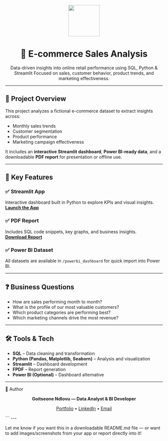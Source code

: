 <!-- Project Header -->
<p align="center">
  <img src="https://img.icons8.com/color/96/shopping-cart--v1.png" width="100" />
</p>

<h1 align="center">🛒 E-commerce Sales Analysis</h1>

<p align="center">
  Data-driven insights into online retail performance using SQL, Python & Streamlit  
  Focused on sales, customer behavior, product trends, and marketing effectiveness.
</p>

---

## 🚀 Project Overview

This project analyzes a fictional e-commerce dataset to extract insights across:
- Monthly sales trends
- Customer segmentation
- Product performance
- Marketing campaign effectiveness

It includes an **interactive Streamlit dashboard**, **Power BI-ready data**, and a downloadable **PDF report** for presentation or offline use.

---

## 📌 Key Features

### ✅ Streamlit App  
Interactive dashboard built in Python to explore KPIs and visual insights.  
**[Launch the App](https://goitsee07-data-e-comm-sales.streamlit.app/)**

### ✅ PDF Report  
Includes SQL code snippets, key graphs, and business insights.  
**[Download Report](sandbox:/mnt/data/Full_Ecomm_Sales_Analysis_Report.pdf)**

### ✅ Power BI Dataset  
All datasets are available in `/powerbi_dashboard` for quick import into Power BI.

---

## ❓ Business Questions

- How are sales performing month to month?
- What is the profile of our most valuable customers?
- Which product categories are performing best?
- Which marketing channels drive the most revenue?

---

## 🛠️ Tools & Tech

- **SQL** – Data cleaning and transformation  
- **Python (Pandas, Matplotlib, Seaborn)** – Analysis and visualization  
- **Streamlit** – Dashboard development  
- **FPDF** – Report generation  
- **Power BI (Optional)** – Dashboard alternative

---

👤 Author

<p align="center">
  <b>Goitseone Ndlovu — Data Analyst & BI Developer</b>  
</p><p align="center">
  <a href="https://goitsee07.github.io/Goitsee07">Portfolio</a> • 
  <a href="https://www.linkedin.com/in/goitseendlovu">LinkedIn</a> • 
  <a href="mailto:goitsee07@gmail.com">Email</a>
</p>
```
---

Let me know if you want this in a downloadable README.md file — or want to add images/screenshots from your app or report directly into it!

